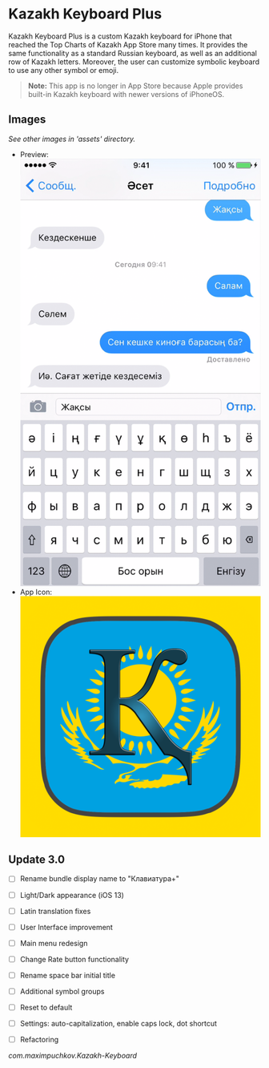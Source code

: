 #  Kazakh Keyboard Plus
Kazakh Keyboard Plus is a custom Kazakh keyboard for iPhone that reached the Top Charts of Kazakh App Store many times. It provides the same functionality as a standard Russian keyboard, as well as an additional row of Kazakh letters. Moreover, the user can customize symbolic keyboard to use any other symbol or emoji. 

> __Note:__ This app is no longer in App Store because Apple provides built-in Kazakh keyboard with newer versions of iPhoneOS.


## Images
_See other images in 'assets' directory._  
* Preview: 
![Preview](https://github.com/maxim-puchkov/Kazakh-Keyboard-Plus/blob/master/assets/app%20screenshots/5.5%20retina/app_screenshot_1.png)
* App Icon:
![Kazakh Keyboard Plus App Icon](https://github.com/maxim-puchkov/Kazakh-Keyboard-Plus/blob/master/assets/appicon/icon1024.png)

## Update 3.0
- [ ] Rename bundle display name to "Клавиатура+"
- [ ] Light/Dark appearance (iOS 13)
- [ ] Latin translation fixes 
- [ ] User Interface improvement
- [ ] Main menu redesign 
- [ ] Change Rate button functionality 
- [ ] Rename space bar initial title 
- [ ] Additional symbol groups
- [ ] Reset to default 
- [ ] Settings: auto-capitalization, enable caps lock, dot shortcut 
- [ ] Refactoring 


_com.maximpuchkov.Kazakh-Keyboard_
